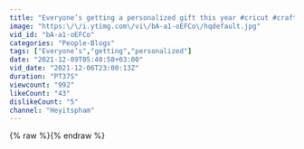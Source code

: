 ```yaml
---
title: "Everyone’s getting a personalized gift this year #cricut #craftingtutorial"
image: "https:\/\/i.ytimg.com\/vi\/bA-a1-oEFCo\/hqdefault.jpg"
vid_id: "bA-a1-oEFCo"
categories: "People-Blogs"
tags: ["Everyone’s","getting","personalized"]
date: "2021-12-09T05:40:58+03:00"
vid_date: "2021-12-06T23:00:13Z"
duration: "PT37S"
viewcount: "992"
likeCount: "43"
dislikeCount: "5"
channel: "Heyitspham"
---
```

{% raw %}{% endraw %}
